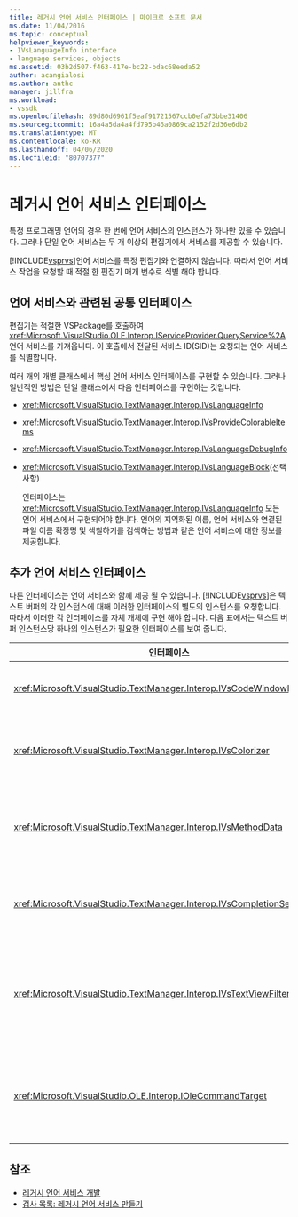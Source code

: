 ```yaml
---
title: 레거시 언어 서비스 인터페이스 | 마이크로 소프트 문서
ms.date: 11/04/2016
ms.topic: conceptual
helpviewer_keywords:
- IVsLanguageInfo interface
- language services, objects
ms.assetid: 03b2d507-f463-417e-bc22-bdac68eeda52
author: acangialosi
ms.author: anthc
manager: jillfra
ms.workload:
- vssdk
ms.openlocfilehash: 89d80d6961f5eaf91721567ccb0efa73bbe31406
ms.sourcegitcommit: 16a4a5da4a4fd795b46a0869ca2152f2d36e6db2
ms.translationtype: MT
ms.contentlocale: ko-KR
ms.lasthandoff: 04/06/2020
ms.locfileid: "80707377"
---
```

# <a name="legacy-language-service-interfaces"></a>레거시 언어 서비스 인터페이스
특정 프로그래밍 언어의 경우 한 번에 언어 서비스의 인스턴스가 하나만 있을 수 있습니다. 그러나 단일 언어 서비스는 두 개 이상의 편집기에서 서비스를 제공할 수 있습니다.

 [!INCLUDE[vsprvs](../../code-quality/includes/vsprvs_md.md)]언어 서비스를 특정 편집기와 연결하지 않습니다. 따라서 언어 서비스 작업을 요청할 때 적절 한 편집기 매개 변수로 식별 해야 합니다.

## <a name="common-interfaces-associated-with-language-services"></a>언어 서비스와 관련된 공통 인터페이스
 편집기는 적절한 VSPackage를 호출하여 <xref:Microsoft.VisualStudio.OLE.Interop.IServiceProvider.QueryService%2A> 언어 서비스를 가져옵니다. 이 호출에서 전달된 서비스 ID(SID)는 요청되는 언어 서비스를 식별합니다.

 여러 개의 개별 클래스에서 핵심 언어 서비스 인터페이스를 구현할 수 있습니다. 그러나 일반적인 방법은 단일 클래스에서 다음 인터페이스를 구현하는 것입니다.

- <xref:Microsoft.VisualStudio.TextManager.Interop.IVsLanguageInfo>

- <xref:Microsoft.VisualStudio.TextManager.Interop.IVsProvideColorableItems>

- <xref:Microsoft.VisualStudio.TextManager.Interop.IVsLanguageDebugInfo>

- <xref:Microsoft.VisualStudio.TextManager.Interop.IVsLanguageBlock>(선택 사항)

  인터페이스는 <xref:Microsoft.VisualStudio.TextManager.Interop.IVsLanguageInfo> 모든 언어 서비스에서 구현되어야 합니다. 언어의 지역화된 이름, 언어 서비스와 연결된 파일 이름 확장명 및 색칠하기를 검색하는 방법과 같은 언어 서비스에 대한 정보를 제공합니다.

## <a name="additional-language-service-interfaces"></a>추가 언어 서비스 인터페이스
 다른 인터페이스는 언어 서비스와 함께 제공 될 수 있습니다. [!INCLUDE[vsprvs](../../code-quality/includes/vsprvs_md.md)]은 텍스트 버퍼의 각 인스턴스에 대해 이러한 인터페이스의 별도의 인스턴스를 요청합니다. 따라서 이러한 각 인터페이스를 자체 개체에 구현 해야 합니다. 다음 표에서는 텍스트 버퍼 인스턴스당 하나의 인스턴스가 필요한 인터페이스를 보여 줍니다.

|인터페이스|설명|
|---------------|-----------------|
|<xref:Microsoft.VisualStudio.TextManager.Interop.IVsCodeWindowManager>|드롭다운 막대와 같은 코드 창 장식을 관리합니다. 메서드를 사용 하 여이 인터페이스를 <xref:Microsoft.VisualStudio.TextManager.Interop.IVsLanguageInfo.GetCodeWindowManager%2A> 얻을 수 있습니다. 코드 창당 1개씩 <xref:Microsoft.VisualStudio.TextManager.Interop.IVsCodeWindowManager> 있습니다.|
|<xref:Microsoft.VisualStudio.TextManager.Interop.IVsColorizer>|언어 키워드와 구분기호를 색칠합니다. 메서드를 사용 하 여이 인터페이스를 <xref:Microsoft.VisualStudio.TextManager.Interop.IVsLanguageInfo.GetColorizer%2A> 얻을 수 있습니다. <xref:Microsoft.VisualStudio.TextManager.Interop.IVsColorizer>페인트 시간에 호출됩니다. 내부의 <xref:Microsoft.VisualStudio.TextManager.Interop.IVsColorizer> 계산 집약적인 작업이나 성능저하를 방지합니다.|
|<xref:Microsoft.VisualStudio.TextManager.Interop.IVsMethodData>|IntelliSense 매개 변수 도구 설명서를 제공합니다. 언어 서비스가 열린 괄호와 같이 메서드 데이터가 표시되어야 한다는 문자를 인식하면 언어 서비스가 <xref:Microsoft.VisualStudio.TextManager.Interop.IVsMethodTipWindow.SetMethodData%2A> 매개 변수 정보 ToolTip을 표시할 준비가 되었음을 텍스트 보기에 알리는 메서드를 호출합니다. 그런 다음 텍스트 뷰는 <xref:Microsoft.VisualStudio.TextManager.Interop.IVsMethodData> 인터페이스의 메서드를 사용하여 도구 설명에 필요한 정보를 얻도록 하여 언어 서비스로 다시 호출합니다.|
|<xref:Microsoft.VisualStudio.TextManager.Interop.IVsCompletionSet>|IntelliSense 문 완료를 제공합니다. 언어 서비스가 완료 목록을 표시할 준비가 되면 <xref:Microsoft.VisualStudio.TextManager.Interop.IVsTextView.UpdateCompletionStatus%2A> 텍스트 보기에서 메서드를 호출합니다. 그런 다음 텍스트 뷰는 개체의 메서드를 <xref:Microsoft.VisualStudio.TextManager.Interop.IVsCompletionSet> 사용하여 언어 서비스로 다시 호출합니다.|
|<xref:Microsoft.VisualStudio.TextManager.Interop.IVsTextViewFilter>|명령 처리기를 사용하여 텍스트 보기를 수정할 수 있습니다. <xref:Microsoft.VisualStudio.TextManager.Interop.IVsTextViewFilter> 인터페이스를 구현하는 클래스도 인터페이스를 <xref:Microsoft.VisualStudio.OLE.Interop.IOleCommandTarget> 구현해야 합니다. 텍스트 뷰는 메서드에 <xref:Microsoft.VisualStudio.TextManager.Interop.IVsTextViewFilter> 전달되는 <xref:Microsoft.VisualStudio.OLE.Interop.IOleCommandTarget> 개체를 쿼리하여 <xref:Microsoft.VisualStudio.TextManager.Interop.IVsTextView.AddCommandFilter%2A> 개체를 검색합니다. 각 뷰에 <xref:Microsoft.VisualStudio.TextManager.Interop.IVsTextViewFilter> 대해 하나의 개체가 있어야 합니다.|
|<xref:Microsoft.VisualStudio.OLE.Interop.IOleCommandTarget>|사용자가 코드 창에 입력하는 명령을 차단합니다. <xref:Microsoft.VisualStudio.OLE.Interop.IOleCommandTarget> 구현에서 출력을 모니터링하여 사용자 지정 완료 정보를 제공하고 수정 사항을 확인합니다.<br /><br /> 개체를 <xref:Microsoft.VisualStudio.OLE.Interop.IOleCommandTarget> 텍스트 보기로 전달하려면 <xref:Microsoft.VisualStudio.TextManager.Interop.IVsTextView.AddCommandFilter%2A>을 호출합니다.|

## <a name="see-also"></a>참조
- [레거시 언어 서비스 개발](../../extensibility/internals/developing-a-legacy-language-service.md)
- [검사 목록: 레거시 언어 서비스 만들기](../../extensibility/internals/checklist-creating-a-legacy-language-service.md)
